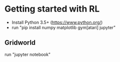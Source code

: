 # Getting started with RL

* Install Python 3.5+ (https://www.python.org/)
* run "pip install numpy matplotlib gym[atari] jupyter"

## Gridworld

run "jupyter notebook"
